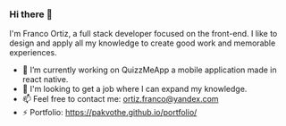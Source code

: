 ### Hi there 👋

I'm Franco Ortiz, a full stack developer focused on the front-end. 
I like to design and apply all my knowledge to create good work and memorable experiences.

- 🔭 I’m currently working on QuizzMeApp a mobile application made in react native.
- 🌱 I'm looking to get a job where I can expand my knowledge.
- 📫 Feel free to contact me: ortiz.franco@yandex.com
- ⚡ Portfolio: https://pakvothe.github.io/portfolio/

<!--
**Pakvothe/Pakvothe** is a ✨ _special_ ✨ repository because its `README.md` (this file) appears on your GitHub profile.

Here are some ideas to get you started:

- 🔭 I’m currently working on ...
- 🌱 I’m currently learning ...
- 👯 I’m looking to collaborate on ...
- 🤔 I’m looking for help with ...
- 💬 Ask me about ...
- 📫 How to reach me: ...
- 😄 Pronouns: ...
- ⚡ Fun fact: ...
-->
